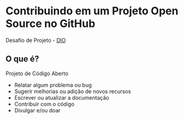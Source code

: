 # Contribuindo em um Projeto Open Source no GitHub
Desafio de Projeto - [DIO](https://web.dio.me/home)

## O que é?
Projeto de Código Aberto
- Relatar algum problema ou bug
- Sugerir melhorias ou adição de novos recursos
- Escrever ou atualizar a documentação
- Contribuir com o código
- Divulgar e/ou doar